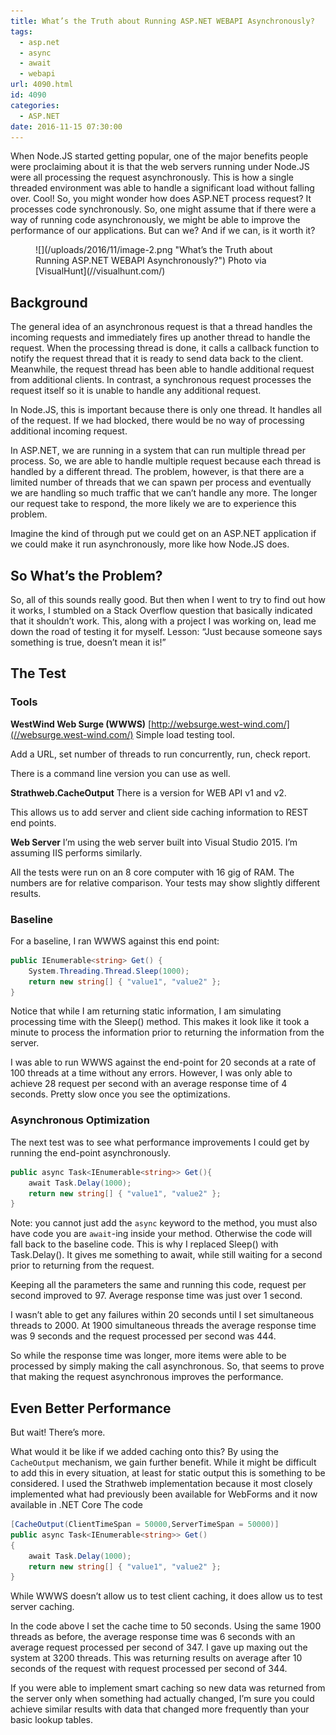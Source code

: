 ```yaml
---
title: What’s the Truth about Running ASP.NET WEBAPI Asynchronously?
tags:
  - asp.net
  - async
  - await
  - webapi
url: 4090.html
id: 4090
categories:
  - ASP.NET
date: 2016-11-15 07:30:00
---
```


When Node.JS started getting popular, one of the major benefits people were proclaiming about it is that the web servers running under Node.JS were all processing the request asynchronously. This is how a single threaded environment was able to handle a significant load without falling over. Cool! So, you might wonder how does ASP.NET process request? It processes code synchronously. So, one might assume that if there were a way of running code asynchronously, we might be able to improve the performance of our applications. But can we? And if we can, is it worth it?

<figure>![](/uploads/2016/11/image-2.png "What’s the Truth about Running ASP.NET WEBAPI Asynchronously?") Photo via [VisualHunt](//visualhunt.com/)</figure>

<!-- more -->

Background
----------

The general idea of an asynchronous request is that a thread handles the incoming requests and immediately fires up another thread to handle the request. When the processing thread is done, it calls a callback function to notify the request thread that it is ready to send data back to the client. Meanwhile, the request thread has been able to handle additional request from additional clients. In contrast, a synchronous request processes the request itself so it is unable to handle any additional request.

In Node.JS, this is important because there is only one thread. It handles all of the request. If we had blocked, there would be no way of processing additional incoming request.

In ASP.NET, we are running in a system that can run multiple thread per process. So, we are able to handle multiple request because each thread is handled by a different thread. The problem, however, is that there are a limited number of threads that we can spawn per process and eventually we are handling so much traffic that we can’t handle any more. The longer our request take to respond, the more likely we are to experience this problem.

Imagine the kind of through put we could get on an ASP.NET application if we could make it run asynchronously, more like how Node.JS does.

So What’s the Problem?
----------------------

So, all of this sounds really good. But then when I went to try to find out how it works, I stumbled on a Stack Overflow question that basically indicated that it shouldn’t work. This, along with a project I was working on, lead me down the road of testing it for myself. Lesson: “Just because someone says something is true, doesn’t mean it is!”

The Test
--------

### Tools

**WestWind Web Surge (WWWS)** [http://websurge.west-wind.com/](//websurge.west-wind.com/) Simple load testing tool.

Add a URL, set number of threads to run concurrently, run, check report.

There is a command line version you can use as well.

**Strathweb.CacheOutput** There is a version for WEB API v1 and v2.

This allows us to add server and client side caching information to REST end points.

**Web Server** I’m using the web server built into Visual Studio 2015. I’m assuming IIS performs similarly.

All the tests were run on an 8 core computer with 16 gig of RAM. The numbers are for relative comparison. Your tests may show slightly different results.

### Baseline

For a baseline, I ran WWWS against this end point:

``` csharp
public IEnumerable<string> Get() {
    System.Threading.Thread.Sleep(1000);
    return new string[] { "value1", "value2" };
}
```

Notice that while I am returning static information, I am simulating processing time with the Sleep() method. This makes it look like it took a minute to process the information prior to returning the information from the server.

I was able to run WWWS against the end-point for 20 seconds at a rate of 100 threads at a time without any errors. However, I was only able to achieve 28 request per second with an average response time of 4 seconds. Pretty slow once you see the optimizations.

### Asynchronous Optimization

The next test was to see what performance improvements I could get by running the end-point asynchronously.

``` csharp
public async Task<IEnumerable<string>> Get(){
    await Task.Delay(1000);
    return new string[] { "value1", "value2" };
}
```

Note: you cannot just add the `async` keyword to the method, you must also have code you are `await`-ing inside your method. Otherwise the code will fall back to the baseline code. This is why I replaced Sleep() with Task.Delay(). It gives me something to await, while still waiting for a second prior to returning from the request.

Keeping all the parameters the same and running this code, request per second improved to 97. Average response time was just over 1 second.

I wasn’t able to get any failures within 20 seconds until I set simultaneous threads to 2000. At 1900 simultaneous threads the average response time was 9 seconds and the request processed per second was 444.

So while the response time was longer, more items were able to be processed by simply making the call asynchronous. So, that seems to prove that making the request asynchronous improves the performance.

Even Better Performance
-----------------------

But wait! There’s more.

What would it be like if we added caching onto this? By using the `CacheOutput` mechanism, we gain further benefit. While it might be difficult to add this in every situation, at least for static output this is something to be considered. I used the Strathweb implementation because it most closely implemented what had previously been available for WebForms and it now available in .NET Core The code

``` csharp
[CacheOutput(ClientTimeSpan = 50000,ServerTimeSpan = 50000)]
public async Task<IEnumerable<string>> Get()
{
    await Task.Delay(1000);
    return new string[] { "value1", "value2" };
}
```

While WWWS doesn’t allow us to test client caching, it does allow us to test server caching.

In the code above I set the cache time to 50 seconds. Using the same 1900 threads as before, the average response time was 6 seconds with an average request processed per second of 347. I gave up maxing out the system at 3200 threads. This was returning results on average after 10 seconds of the request with request processed per second of 344.

If you were able to implement smart caching so new data was returned from the server only when something had actually changed, I’m sure you could achieve similar results with data that changed more frequently than your basic lookup tables.
